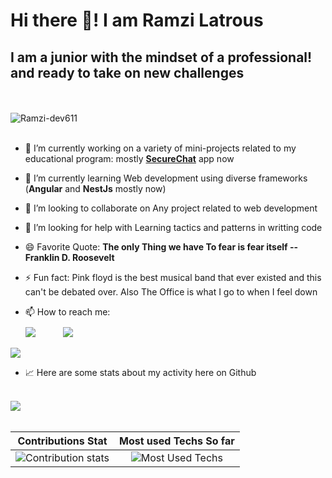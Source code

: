 <h1 text-align="center"> Hi there 👋! I am Ramzi Latrous</h1>

<h2 text-align="center"> I am a junior with the mindset of a professional! and ready to take on new challenges </h2>
<br><br>
<img src="https://komarev.com/ghpvc/?username=Ramzi-dev611&label=Profile%20views&color=0e75b6&style=flat" alt="Ramzi-dev611" /> <br><br>

- 🔭 I’m currently working on a variety of mini-projects related to my educational program: mostly **[SecureChat](https://github.com/Ramzi-dev611/secure-chat-front)** app now

- 🌱 I’m currently learning Web development using diverse frameworks (**Angular** and **NestJs** mostly now)

- 👯 I’m looking to collaborate on Any project related to web development

- 🤔 I’m looking for help with Learning tactics and patterns in writting code

- 😄 Favorite Quote: **The only Thing we have To fear is fear itself -- Franklin D. Roosevelt**

- ⚡ Fun fact: Pink floyd is the best musical band that ever existed and this can't be debated over. Also The Office is what I go to when I feel down

- 📫 How to reach me: <br>
<a href="https://facebook.com/RamziJr.11" target="blank" style="display: inline-block;"><img src="https://img.icons8.com/office/40/000000/facebook-new.png" style="margin-right: 40px; margin-top:10px"/></a>
<a href="https://www.linkedin.com/in/ramzi-latrous-ba00a6231/" target="blank"><img src="https://img.icons8.com/office/40/000000/linkedin-circled--v2.png" style="margin-right: 40px;"/></a>
<a href="mailto:ramzi.latrous@insat.ucar.tn" target="blank">
<img src="https://img.icons8.com/office/40/000000/gmail-login.png" style="margin-right: 40px;"/></a>

- 📈 Here are some stats about my activity here on Github<br><br>

<img src="https://activity-graph.herokuapp.com/graph?username=Ramzi-dev611&hide_border=true&theme=redical"/><br><br>

Contributions Stat | Most used Techs So far 
:---: | :---:
![Contribution stats](https://github-readme-stats.vercel.app/api?username=Ramzi-dev611&&show_icons=true&theme=radical&hide_border=true) | ![Most Used Techs](https://github-readme-stats.vercel.app/api/top-langs/?username=Ramzi-dev611&theme=radical&layout=compact)
